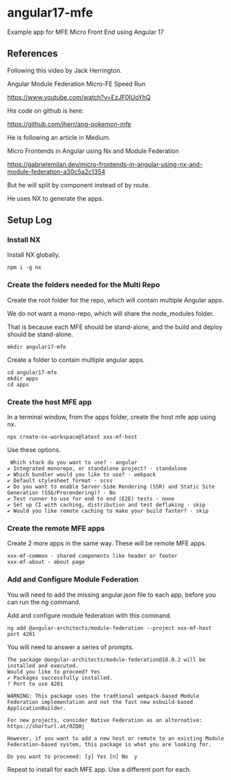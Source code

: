 # angular17-mfe

Example app for MFE Micro Front End using Angular 17

## References

Following this video by Jack Herrington.

Angular Module Federation Micro-FE Speed Run

https://www.youtube.com/watch?v=EzJF0IUoYhQ

His code on github is here:

https://github.com/jherr/ang-pokemon-mfe

He is following an article in Medium.

Micro Frontends in Angular using Nx and Module Federation

https://gabrielemilan.dev/micro-frontends-in-angular-using-nx-and-module-federation-a30c5a2c1354

But he will split by component instead of by route.

He uses NX to generate the apps.


## Setup Log

### Install NX

Install NX globally.

```ignorelang
npm i -g nx
```

### Create the folders needed for the Multi Repo

Create the root folder for the repo, which will contain multiple Angular apps.

We do not want a mono-repo, which will share the node_modules folder.

That is because each MFE should be stand-alone, and the build and deploy should be stand-alone.

```ignorelang
mkdir angular17-mfe
```

Create a folder to contain multiple angular apps.

```ignorelang
cd angular17-mfe
mkdir apps
cd apps
```

### Create the host MFE app

In a terminal window, from the apps folder, create the host mfe app using nx.

```ignorelang
npx create-nx-workspace@latest xxx-mf-host
```

Use these options.

```ignorelang
 Which stack do you want to use? · angular
✔ Integrated monorepo, or standalone project? · standalone
✔ Which bundler would you like to use? · webpack
✔ Default stylesheet format · scss
✔ Do you want to enable Server-Side Rendering (SSR) and Static Site Generation (SSG/Prerendering)? · No
✔ Test runner to use for end to end (E2E) tests · none
✔ Set up CI with caching, distribution and test deflaking · skip
✔ Would you like remote caching to make your build faster? · skip
```

### Create the remote MFE apps

Create 2 more apps in the same way. These will be remote MFE apps.

```ignorelang
xxx-mf-common - shared components like header or footer
xxx-mf-about - about page
```

### Add and Configure Module Federation

You will need to add the missing angular.json file to each app, before you can run the ng command.

Add and configure module federation with this command.

```ignorelang
ng add @angular-architects/module-federation --project xxx-mf-host port 4201
```

You will need to answer a series of prompts.

```ignorelang
The package @angular-architects/module-federation@18.0.2 will be installed and executed.
Would you like to proceed? Yes
✔ Packages successfully installed.
? Port to use 4201

WARNING: This package uses the tradtional webpack-based Module Federation implementation and not the fast new esbuild-based ApplicationBuilder.

For new projects, consider Native Federation as an alternative: https://shorturl.at/0ZQ0j

However, if you want to add a new host or remote to an existing Module Federation-based system, this package is what you are looking for.

Do you want to proceeed: [y] Yes [n] No  y
```

Repeat to install for each MFE app. Use a different port for each.

